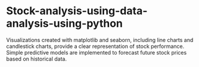 # Stock-analysis-using-data-analysis-using-python
Visualizations created with matplotlib and seaborn, including line charts and candlestick charts, provide a clear representation of stock performance. Simple predictive models are implemented to forecast future stock prices based on historical data. 
